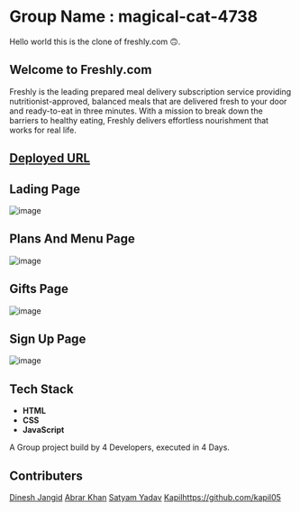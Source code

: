 # Group Name : magical-cat-4738
Hello world this is the clone of freshly.com 🙃.

## Welcome to Freshly.com 

Freshly is the leading prepared meal delivery subscription service providing nutritionist-approved, balanced meals that are delivered fresh to your door and ready-to-eat in three minutes. With a mission to break down the barriers to healthy eating, Freshly delivers effortless nourishment that works for real life.

## [Deployed URL](https://lucky-longma-b5b6e1.netlify.app/)

## Lading Page 


![image](https://user-images.githubusercontent.com/103938174/194705621-5672200d-fc57-4fd1-9e81-5296e245f4bc.png)


## Plans And Menu Page


![image](https://user-images.githubusercontent.com/103938174/194705661-60d1b0ac-8b4a-4f59-8e9d-1d160da65ce0.png)


## Gifts Page


![image](https://user-images.githubusercontent.com/103938174/194705690-c080d48d-a068-498e-b779-b2d37fd9b10c.png)


## Sign Up Page


![image](https://user-images.githubusercontent.com/103938174/194705729-26f528f5-ff81-4329-b627-140efe7cbe12.png)


## Tech Stack 
- **HTML**
- **CSS**
- **JavaScript**


A Group project build by 4 Developers, executed in 4 Days.

## Contributers
[Dinesh Jangid](https://github.com/dineshjangid03)
[Abrar Khan](https://github.com/heyabrar)
[Satyam Yadav](https://github.com/iamsatyamyadav)
[Kapil]()https://github.com/kapil05
